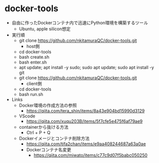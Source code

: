 # docker-tools
- 自由に作ったDockerコンテナ内で迅速にPython環境を構築するツール
  - Ubuntu, apple silicon想定
- 実行順
  - git clone https://github.com/nkitamuraQC/docker-tools.git
    - host側
  - cd docker-tools
  - bash create.sh
  - bash enter.sh
  - apt update; apt install -y sudo; sudo apt update; sudo apt install -y git
  - git clone https://github.com/nkitamuraQC/docker-tools.git
    - client側
  - cd docker-tools
  - bash run.sh
- Links
  - Docker環境の作成方法の参照
    - https://qiita.com/tera_shin/items/8a43e904bd15990d3129
  - VScode
    - https://qiita.com/xuqu203B/items/5f7cfe5e475f6af79ae9
  - containerから抜ける方法
    - Ctrl + P + Q
  - Dockerイメージとコンテナ削除方法
    - https://qiita.com/tifa2chan/items/e9aa408244687a63a0ae
    - Dockerコンテナ名変更
      - https://qiita.com/miwato/items/c77c9d07f5babc050250
